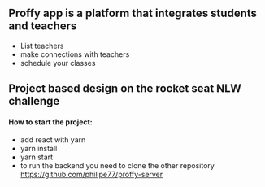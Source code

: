  ## Proffy app is a platform that integrates students and teachers 
 - List teachers
 - make connections with teachers
 - schedule your classes
 
## Project based design on the rocket seat NLW challenge

#### How to start the project:
- add react with yarn 
- yarn install
- yarn start
- to run the backend you need to clone the other repository <a>https://github.com/philipe77/proffy-server

